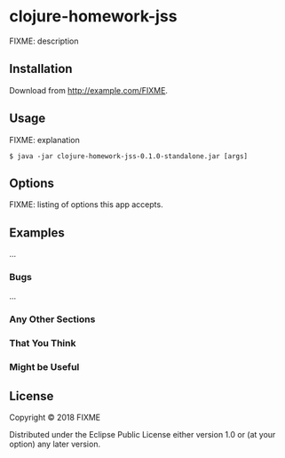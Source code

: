 # clojure-homework-jss

FIXME: description

## Installation

Download from http://example.com/FIXME.

## Usage

FIXME: explanation

    $ java -jar clojure-homework-jss-0.1.0-standalone.jar [args]

## Options

FIXME: listing of options this app accepts.

## Examples

...

### Bugs

...

### Any Other Sections
### That You Think
### Might be Useful

## License

Copyright © 2018 FIXME

Distributed under the Eclipse Public License either version 1.0 or (at
your option) any later version.
